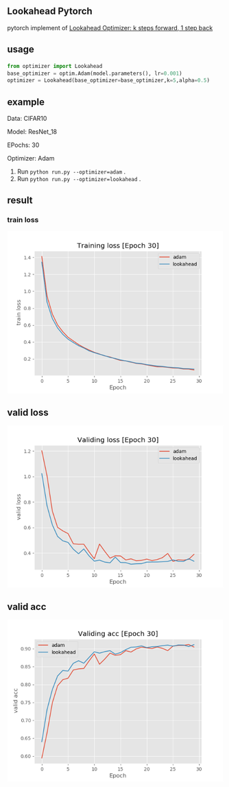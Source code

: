 ## Lookahead Pytorch

pytorch implement of [Lookahead Optimizer: k steps forward, 1 step back](https://arxiv.org/abs/1907.08610)

## usage

```python
from optimizer import Lookahead
base_optimizer = optim.Adam(model.parameters(), lr=0.001)
optimizer = Lookahead(base_optimizer=base_optimizer,k=5,alpha=0.5)
```
## example

Data: CIFAR10

Model: ResNet_18

EPochs: 30

Optimizer: Adam

1. Run `python run.py --optimizer=adam` .
2. Run `python run.py --optimizer=lookahead` .

## result

### train loss

![](./png/loss.png)

## valid loss

![](./png/valid_loss.png)

## valid acc

![](./png/valid_acc.png)
